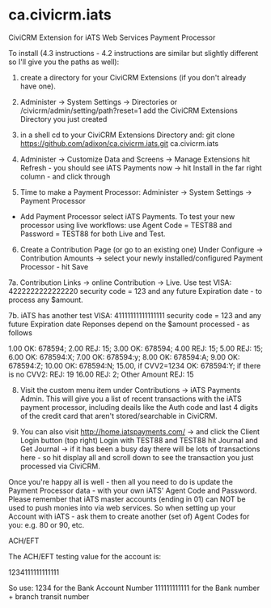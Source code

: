 ca.civicrm.iats
===============

CiviCRM Extension for iATS Web Services Payment Processor

To install (4.3 instructions - 4.2 instructions are similar but slightly different so I'll give you the paths as well):

1. create a directory for your CiviCRM Extensions (if you don't already have one).

2. Administer -> System Settings -> Directories or /civicrm/admin/setting/path?reset=1
add the CiviCRM Extensions Directory you just created

3. in a shell cd to your CiviCRM Extensions Directory and:
git clone https://github.com/adixon/ca.civicrm.iats.git ca.civicrm.iats

4. Administer -> Customize Data and Screens -> Manage Extensions
hit Refresh - you should see iATS Payments now -> hit Install in the far right column - and click through

5. Time to make a Payment Processor:
Administer -> System Settings -> Payment Processor
+ Add Payment Processor
select iATS Payments. 
To test your new processor using live workflows: use Agent Code = TEST88 and Password = TEST88 for both Live and Test.

6. Create a Contribution Page (or go to an existing one)
Under Configure -> Contribution Amounts -> select your newly installed/configured Payment Processor - hit Save

7a. Contribution Links -> online Contribution -> Live.
Use test VISA:  4222222222222220 security code = 123 and any future Expiration date - to process any $amount. 

7b. iATS has another test VISA: 41111111111111111 security code = 123 and any future Expiration date 
Reponses depend on the $amount processed - as follows

1.00 OK: 678594;
2.00 REJ: 15;
3.00 OK: 678594;
4.00 REJ: 15;
5.00 REJ: 15;
6.00 OK: 678594:X;
7.00 OK: 678594:y;
8.00 OK: 678594:A;
9.00 OK: 678594:Z;
10.00 OK: 678594:N;
15.00, if CVV2=1234 OK: 678594:Y; if there is no CVV2: REJ: 19
16.00 REJ: 2;
Other Amount REJ: 15

8. Visit the custom menu item under Contributions -> iATS Payments Admin. This will give you a list of recent transactions with the iATS payment processor, including deails like the Auth code and last 4 digits of the credit card that aren't stored/searchable in CiviCRM.

9. You can also visit http://home.iatspayments.com/ -> and click the Client Login button (top right)
Login with TEST88 and TEST88
hit Journal and Get Journal -> if it has been a busy day there will be lots of transactions here - so hit display all 
and scroll down to see the transaction you just processed via CiviCRM.

Once you're happy all is well - then all you need to do is update the Payment Processor data - with your own
iATS' Agent Code and Password. Please remember that iATS master accounts (ending in 01) can NOT be used to push 
monies into via web services. So when setting up your Account with iATS - ask them to create another (set of)
Agent Codes for you: e.g. 80 or 90, etc. 

ACH/EFT

The ACH/EFT testing value for the account is:

1234111111111111

So use:
1234 for the Bank Account Number
111111111111 for the Bank number + branch transit number
